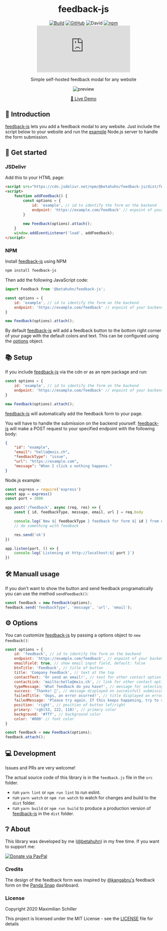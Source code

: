 <div align="center">

# feedback-js

[![Build](https://github.com/BetaHuhn/feedback-js/workflows/Build/badge.svg)](https://github.com/BetaHuhn/feedback-js/actions?query=workflow%3ABuild) [![GitHub](https://img.shields.io/github/license/mashape/apistatus.svg)](https://github.com/BetaHuhn/feedback-js/blob/master/LICENSE) ![David](https://img.shields.io/david/betahuhn/feedback-js) [![npm](https://img.shields.io/npm/v/@betahuhn/feedback-js)](https://www.npmjs.com/package/@betahuhn/feedback-js) [![npm bundle size](https://img.badgesize.io/betahuhn/feedback-js/master/dist/feedback-js.min.js?compression=gzip)](https://github.com/BetaHuhn/feedback-js)

Simple self-hosted feedback modal for any website

![preview](https://cdn.mxis.ch/assets/feedback-js/preview.gif)

[🔮 Live Demo]()
<br/>

</div>

## 👋 Introduction

[feedback-js](https://github.com/BetaHuhn/feedback-js) lets you add a feedback modal to any website. Just include the script below to your website and run the [example]() Node.js server to handle the form submission.

## 🚀 Get started

### JSDelivr

Add this to your HTML page:

```html
<script src="https://cdn.jsdelivr.net/npm/@betahuhn/feedback-js/dist/feedback-js.min.js"></script>
<script>
    function addFeedback() {
        const options = {
            id: 'example', // id to identify the form on the backend
            endpoint: 'https://example.com/feedback' // enpoint of your backend to handle the submission
        }
        
        new Feedback(options).attach();
    }
    window.addEventListener('load', addFeedback);
</script>
```

### NPM

Install [feedback-js](https://github.com/BetaHuhn/feedback-js) using NPM

```sh
npm install feedback-js
```

Then add the following JavaScript code:

```javascript
import Feedback from '@betahuhn/feedback-js';

const options = {
    id: 'example', // id to identify the form on the backend
    endpoint: 'https://example.com/feedback' // enpoint of your backend to handle the submission
}

new Feedback(options).attach();
```

By default [feedback-js](https://github.com/BetaHuhn/feedback-js) will add a feedback button to the bottom right corner of your page with the default colors and text. This can be configured using the [options](https://github.com/BetaHuhn/feedback-js#options) object.

## 📚 Setup

If you include [feedback-js](https://github.com/BetaHuhn/feedback-js) via the cdn or as an npm package and run: 

```js
const options = {
    id: 'example', // id to identify the form on the backend
    endpoint: 'https://example.com/feedback' // enpoint of your backend to handle the submission
}

new Feedback(options).attach();
```

[feedback-js](https://github.com/BetaHuhn/feedback-js) will automatically add the feedback form to your page.

You will have to handle the submission on the backend yourself. [feedback-js](https://github.com/BetaHuhn/feedback-js) will make a POST request to your specified endpoint with the following body:

```json
{
    "id": "example",
    "email": "hello@mxis.ch",
    "feedbackType": "issue",
    "url": "https://example.com",
    "message": "When I click x nothing happens."
}
```

Node.js example:

```js
const express = require('express')
const app = express()
const port = 3000

app.post('/feedback', async (req, res) => {
	const { id, feedbackType, message, email, url } = req.body

	console.log(`New ${ feedbackType } feedback for form ${ id } from user ${ email } on page ${ url }: ${ message }`)
	// do something with feedback

	res.send('ok')
})

app.listen(port, () => {
	console.log(`Listening at http://localhost:${ port }`)
})
```

## 🛠️ Manuall usage

If you don't want to show the button and send feedback programatically you can use the method `sendFeedback()`:

```javascript
const feedback = new Feedback(options);
feedback.send('feedbackType', 'message', 'url', 'email');
```

## ⚙️ Options

You can customize [feedback-js](https://github.com/BetaHuhn/feedback-js) by passing a options object to `new Feedback()`:

```js
const options = {
    id: 'feedback', // id to identify the form on the backend
    endpoint: 'https://example.com/feedback', // enpoint of your backend to handle the submission
    emailField: true, // show email input field, default: false
    btnTitle: 'Feedback', // title of button
    title: 'Company Feedback', // text at the top
    contactText: 'Or send an email!', // text for other contact option
    contactLink: 'mailto:hello@mxis.ch', // link for other contact option
    typeMessage: 'What feedback do you have?', // message for selecting feedback type
    success: 'Thanks! 👊', // message displayed on successfull submission
    failedTitle: 'Oops, an error ocurred!', // title displayed on error
    failedMessage: 'Please try again. If this keeps happening, try to send an email instead.', // default error message if backend doesn't return one
    position: 'right', // position of button lef/right
    primary: 'rgb(53, 222, 118)', // primary color
    background: '#fff', // background color
    color: '#000' // font color
}

const feedback = new Feedback(options);
feedback.attach();
```

## 💻 Development

Issues and PRs are very welcome!

The actual source code of this library is in the `feedback.js` file in the `src` folder.

- run `yarn lint` or `npm run lint` to run eslint.
- run `yarn watch` or `npm run watch` to watch for changes and build to the `dist` folder.
- run `yarn build` or `npm run build` to produce a production version of [feedback-js](https://github.com/BetaHuhn/feedback-js) in the `dist` folder.

## ❔ About

This library was developed by me ([@betahuhn](https://github.com/BetaHuhn)) in my free time. If you want to support me:

[![Donate via PayPal](https://img.shields.io/badge/paypal-donate-009cde.svg)](https://www.paypal.com/cgi-bin/webscr?cmd=_s-xclick&hosted_button_id=394RTSBEEEFEE)

### Credits

The design of the feedback form was inspired by [@kangabru's](https://github.com/kangabru/) feedback form on the [Panda Snap](https://pandasnap.io/) dashboard.

### License

Copyright 2020 Maximilian Schiller

This project is licensed under the MIT License - see the [LICENSE](LICENSE) file for details

